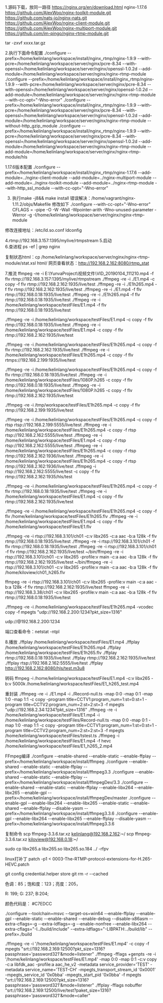 1.源码下载，放同一路径
https://nginx.org/en/download.html  nginx-1.17.6
https://github.com/AlexWoo/nginx-toolkit-module.git
https://github.com/nats-io/nginx-nats.git
https://github.com/AlexWoo/nginx-client-module.git
https://github.com/AlexWoo/nginx-multiport-module.git
https://github.com/im-pingo/nginx-rtmp-module.git

tar -zxvf xxxx.tar.gz

2.执行下面命令配置
./configure --prefix=/home/kelinlang/workspace/install/nginx_rtmp/nginx-1.9.9 --with-pcre=/home/kelinlang/workspace/server/nginx/pcre-8.34 --with-openssl=/home/kelinlang/workspace/server/nginx/openssl-1.0.2d --add-module=/home/kelinlang/workspace/server/nginx/nginx-rtmp-module
./configure --prefix=/home/kelinlang/workspace/install/nginx_rtmp/nginx-1.9.9 --with-pcre=/home/kelinlang/workspace/server/nginx/pcre-8.34 --with-openssl=/home/kelinlang/workspace/server/nginx/openssl-1.0.2d --add-module=/home/kelinlang/workspace/server/nginx/nginx-rtmp-module --with-cc-opt="-Wno-error"
./configure --prefix=/home/kelinlang/workspace/install/nginx_rtmp/nginx-1.9.9 --with-pcre=/home/kelinlang/workspace/server/nginx/pcre-8.34 --with-openssl=/home/kelinlang/workspace/server/nginx/openssl-1.0.2d --add-module=/home/kelinlang/workspace/server/nginx/nginx-rtmp-module --without-http_gzip_module
./configure --prefix=/home/kelinlang/workspace/install/nginx_rtmp/nginx-1.9.9 --with-pcre=/home/kelinlang/workspace/server/nginx/pcre-8.34 --with-openssl=/home/kelinlang/workspace/server/nginx/openssl-1.0.2d --add-module=/home/kelinlang/workspace/server/nginx/nginx-rtmp-module --add-module=/home/kelinlang/workspace/server/nginx/nginx-rtmp-module/hls

1.17.6版本配置
./configure --prefix=/home/kelinlang/workspace/install/nginx_rtmp/nginx-1.17.6 --add-module=../nginx-client-module       --add-module=../nginx-multiport-module             --add-module=../nginx-toolkit-module                   --add-module=../nginx-rtmp-module --with-http_ssl_module  --with-cc-opt="-Wno-error"


3. 执行make -j8&& make install
错误解决：/home/vagrant/nginx-1.11.2/objs/Makefile 修改如下
./configure --with-cc-opt="-Wno-error"
CFLAGS =  -pipe  -O -W -Wall -Wpointer-arith -Wno-unused-parameter -Werror -g  -I/home/kelinlang/workspace/server/nginx/nginx-rtmp-module  

修改连接地址：/etc/ld.so.conf   ldconfig

4.rtmp://192.168.3.157:1395/mylive/rtmpstream
5.启动   
6.查进程  ps -ef | grep nginx

复制状态html：cp /home/kelinlang/workspace/server/nginx/nginx-rtmp-module/stat.xsl html/
网页查看状态：http://192.168.2.162:8080/rtmp_stat

7.推流
ffmpeg -re -i E:\YunvaProject\视频文件\VID_20190104_111210.mp4 -f flv rtmp://192.168.3.157:1395/mylive/rtmpstream
./ffmpeg -re -i ./E1.mp4 -c copy -f flv rtmp://192.168.2.162:1935/live/test
./ffmpeg -re -i ./E1h265.mp4 -f flv rtmp://192.168.2.162:1935/live/test
./ffmpeg -re -i ./E1.mp4 -f flv rtmp://192.168.0.18:1935/live/test
./ffmpeg -re -i ./E1h265.mp4 -f flv rtmp://192.168.0.18:1935/live/test
./ffmpeg -re -i /home/kelinlang/workspace/testFiles/E1.mp4  -f flv rtmp://192.168.0.18:1935/live/test

./ffmpeg -re -i /home/kelinlang/workspace/testFiles/E1.mp4  -c copy -f flv rtmp://192.168.0.18:1935/live/test
./ffmpeg -re -i /home/kelinlang/workspace/testFiles/E1.mp4  -c copy -f flv rtmp://192.168.2.162:1935/live/test

./ffmpeg -re -i /home/kelinlang/workspace/testFiles/E1h265.mp4  -c copy -f flv rtmp://192.168.2.162:1935/live/test
./ffmpeg -re -i /home/kelinlang/workspace/testFiles/E1h265.mp4  -c copy -f flv rtmps://192.168.2.199:1935/live/test


./ffmpeg -re -i /home/kelinlang/workspace/testFiles/E1h265.mp4  -c copy -f flv rtmp://192.168.0.18:1935/live/test
./ffmpeg -re -i /home/kelinlang/workspace/testFiles/1080P.h265 -c copy -f flv rtmp://192.168.0.18:1935/live/test
./ffmpeg -re -i /home/kelinlang/workspace/testFiles/1080P.h265  -c copy -f flv rtmp://192.168.2.162:1935/live/test

./ffmpeg -re -i /tmp/workspace/testFiles/E1h265.mp4  -c copy -f flv rtmp://192.168.2.199:1935/live/test

./ffmpeg -re -i /home/kelinlang/workspace/testFiles/E1h265.mp4  -c copy -f rtsp rtsp://192.168.2.199:5555/live/test
./ffmpeg -re -i /home/kelinlang/workspace/testFiles/E1h265.mp4  -c copy -f rtsp rtsp://192.168.2.162:5555/live/test
./ffmpeg -re -i /home/kelinlang/workspace/testFiles/E1.mp4  -c copy -f rtsp rtsp://192.168.2.162:5555/live/test
./ffmpeg -re -i /home/kelinlang/workspace/testFiles/E1h265.mp4  -c copy -f rtsp rtmp://192.168.2.162:1936/live/test
./ffmpeg -re -i /home/kelinlang/workspace/testFiles/E1h265.mp4  -c copy -f rtsp rtmp://192.168.2.162:1936/live/test
./ffmpeg  -i rtsp://192.168.2.162:5555/live/test  -c copy -f flv rtmp://192.168.2.162:1935/hls/test

./ffmpeg -re -i /home/kelinlang/workspace/testFiles/E1h265.mp4  -c copy -f flv rtmp://192.168.0.18:1935/live/test
./ffmpeg -re -i /home/kelinlang/workspace/testFiles/E1.mp4  -c copy -f flv rtmp://192.168.2.162:1935/live/test

./ffmpeg -re -i /home/kelinlang/workspace/testFiles/E1h265.mp4  -c copy -f flv /home/kelinlang/workspace/testFiles/E1h265.flv
./ffmpeg -re -i /home/kelinlang/workspace/testFiles/E1.mp4  -c copy -f flv /home/kelinlang/workspace/testFiles/E1.flv

./ffmpeg -re -i rtsp://192.168.3.101/ch01 -c:v libx265 -c:a aac -b:a 128k -f flv rtmp://192.168.0.18:1935/live/test
./ffmpeg -re -i rtsp://192.168.3.101/ch01  -f flv rtmp://192.168.0.18:1935/live/test
./ffmpeg -re -i rtsp://192.168.3.101/ch01  -f flv rtmp://192.168.2.162:1935/live/test
~/bin/ffmpeg -re -i rtsp://192.168.3.101/ch01 -c:v libx265 -profile:v main -c:a aac -b:a 128k -f flv rtmp://192.168.2.162:1935/live/test
~/bin/ffmpeg -re -i rtsp://192.168.3.101/ch01 -c:v libx265 -profile:v main -c:a aac -b:a 128k -f flv /home/kiloview/ch01_h265.flv

ffmpeg -re -i rtsp://192.168.3.101/ch01 -c:v libx265 -profile:v main -c:a aac -b:a 128k -f flv rtmp://192.168.2.162:1935/live/test
ffmpeg -re -i rtsp://192.168.3.38/ch01 -c:v libx265 -profile:v main -c:a aac -b:a 128k -f flv rtmp://192.168.0.18:1935/live/test

./ffmpeg -re -i /home/kelinlang/workspace/testFiles/E1h265.mp4 -vcodec copy -f mpegts "udp://192.168.2.200:1234?pkt_size=1316"  

udp://@192.168.2.200:1234

端口查看命令：netstat -ntpl


8.播放
./ffplay /home/kelinlang/workspace/testFiles/E1.mp4 
./ffplay /home/kelinlang/workspace/testFiles/E1h265.mp4 
./ffplay /home/kelinlang/workspace/testFiles/E1h265.flv
./ffplay rtmp://192.168.0.18:1935/live/test
./ffplay rtmp://192.168.2.162:1935/live/test
./ffplay rtsp://192.168.2.162:5555/live/test
./ffplay http://192.168.2.162:8080/hls/test.m3u8

转码
ffmpeg -i /home/kelinlang/workspace/testFiles/E1.mp4 -c:v libx265 -b:v 5000k /home/kelinlang/workspace/testFiles/E1_h265_test.mp4

重封装
./ffmpeg -re -i ./E1.mp4 -i ./Record-null.ts -map 0:0 -map 0:1 -map 1:0 -map 1:1 -c copy -program title=CCTV1:program_num=1:st=0:st=1 -program title=CCTV2:program_num=2:st=2:st=3 -f mpegts "udp://192.168.2.34:1234?pkt_size=1316"
./ffmpeg -re -i /home/kelinlang/workspace/testFiles/E1.mp4 -i /home/kelinlang/workspace/testFiles/Record-null.ts -map 0:0 -map 0:1 -map 1:0 -map 1:1 -c copy -program title=CCTV1:program_num=1:st=0:st=1 -program title=CCTV2:program_num=2:st=2:st=3 -f mpegts /home/kelinlang/workspace/testFiles/tstest.ts
./ffmpeg  -i /home/kelinlang/workspace/testFiles/E1.mp4   -f hevc  /home/kelinlang/workspace/testFiles/E1_h265_2.mp4


FFmpeg编译
./configure --enable-shared --enable-static   --enable-ffplay  --prefix=/home/kelinlang/workspace/install/ffmpeg
./configure --enable-shared --enable-static   --enable-ffplay  --prefix=/home/kelinlang/workspace/install/ffmpeg3.3
./configure --enable-shared --enable-static   --enable-ffplay  --prefix=/home/kelinlang/workspace/install/ffmpegDev/3.3
./configure --enable-shared --enable-static   --enable-ffplay --enable-libx264 --enable-libx265  --enable-gpl --prefix=/home/kelinlang/workspace/install/ffmpegDev/master
./configure --enable-gpl --enable-libx264  --enable-libx265  --enable-static --enable-shared  --enable-ffplay --disable-yasm --prefix=/home/kelinlang/workspace/install/ffmpeg3.3.6
./configure --enable-gpl --enable-libx264  --enable-libx265  --enable-ffplay --disable-yasm --prefix=/home/kelinlang/workspace/install/ffmpeg3.3.6


复制命令
scp ffmpeg-3.3.6.tar.xz kelinlang@192.168.2.162:~/
scp ffmpeg-3.3.6.tar.xz kiloview@192.168.0.18:~/

sudo cp libx265.a libx265.so libx265.so.184 ../ -rfpv

linux打补丁
patch -p1 < 0003-The-RTMP-protocol-extensions-for-H.265-HEVC.patch

git config credential.helper store
git rm -r --cached 

色调：85；饱和度：123；亮度：205，

R:     199;          G:    237;       B:204;

颜色代码是： #C7EDCC

./configure --toolchain=msvc --target-os=win64 --enable-ffplay --enable-gpl   --enable-static --enable-shared  --enable-debug  --disable-x86asm  --extra-cflags=-g --extra-ldflags=-g  --enable-nonfree --enable-libx264  --extra-cflags="-I../build/include"  --extra-ldflags="-LIBPATH:../build/lib"  --prefix=./build


./ffmpeg -re -i '/home/kelinlang/workspace/testFiles/E1.mp4' -c copy -f mpegts "srt://192.168.2.169:12500?pkt_size=1316?passphrase='password321'&mode=listener"
./ffmpeg -fflags +genpts -re -i '/home/kelinlang/workspace/testFiles/E1.mp4' -map 0:0 -map 0:1 -c:v copy -c:a libfdk_aac -profile:a aac_he_v2  -metadata service_provider='TEST' -metadata service_name='TEST-CH' -mpegts_transport_stream_id '0x0001' -mpegts_service_id '0x0bba' -mpegts_start_pid '0x0bba' -f mpegts "srt://192.168.2.169:12500?pkt_size=1316?passphrase='password321'&mode=listener"
./ffplay -fflags nobuffer "srt://192.168.2.169:12500/live/test?paket_size=1316?passphrase='password321'&mode=caller"

